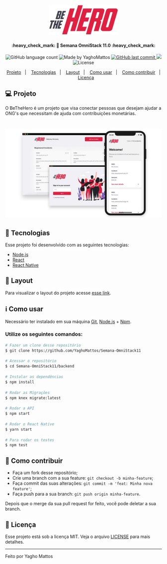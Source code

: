<h1 align="center">
    <img alt="BeTheHero" title="#BeTheHero" src=".github/logo.svg" width="220px" />
</h1>

<h4 align="center"> 
	:heavy_check_mark: 🚀 Semana OmniStack 11.0 :heavy_check_mark:
</h4>
<p align="center">
  <img alt="GitHub language count" src="https://img.shields.io/github/languages/count/YaghoMattos/Semana-OmniStack11?color=%2304D361">
	
  <a>
    <img alt="Made by YaghoMattos" src="https://img.shields.io/badge/made%20by-Yagho Mattos-%2304D361">
  </a>

  <a href="https://github.com/YaghoMattos/Semana-OmniStack11/commits/master">
    <img alt="GitHub last commit" src="https://img.shields.io/github/last-commit/YaghoMattos/Semana-Omnistack11">
  </a>

<a>
    <img src="https://img.shields.io/badge/OmniStack-done-green?logo=data:image/png;base64,iVBORw0KGgoAAAANSUhEUgAAABAAAAAQCAMAAAAoLQ9TAAAALVBMVEVHcExxWsF0XMJzXMJxWcFsUsD///9jRrzY0u6Xh9Gsn9n39fyMecy0qd2bjNJWBT0WAAAABHRSTlMA2Do606wF2QAAAGlJREFUGJVdj1cWwCAIBLEsRU3uf9xobDH8+GZwUYi8i6ucJwrxKE+7D0G9Q4vlYqtmCSjndr4CgCgzlyFgfKfKCVO0LrPKjmiqMxGXkJwNnXskqWG+1oSM+BSwD8f29YLNjvx/OQrn+g99oQSoNmt3PgAAAABJRU5ErkJggg=="></img>
  </a>
  <img alt="License" src="https://img.shields.io/badge/license-MIT-brightgreen">
</p>
<p align="center">
  <a href="#-projeto">Projeto</a>&nbsp;&nbsp;&nbsp;|&nbsp;&nbsp;&nbsp;
  <a href="#rocket-tecnologias">Tecnologias</a>&nbsp;&nbsp;&nbsp;|&nbsp;&nbsp;&nbsp;
  <a href="#-layout">Layout</a>&nbsp;&nbsp;&nbsp;|&nbsp;&nbsp;&nbsp;
  <a href="#-ccomo usar">Como usar</a>&nbsp;&nbsp;&nbsp;|&nbsp;&nbsp;&nbsp;
  <a href="#-como-contribuir">Como contribuir</a>&nbsp;&nbsp;&nbsp;|&nbsp;&nbsp;&nbsp;
  <a href="#memo-license">Licença</a>
</p>

## 💻 Projeto

O BeTheHero é um projeto que visa conectar pessoas que desejam ajudar a ONG's que necessitam de ajuda com contribuições monetárias.

<h1 align="center">
    <img alt="Preview" title="Preview" src=".github/preview.jpg" width="1000px" />
</h1>


## :rocket: Tecnologias

Esse projeto foi desenvolvido com as seguintes tecnologias:
- [Node.js](https://nodejs.org/en/) 
- [React](https://reactjs.org)
- [React Native](https://facebook.github.io/react-native/)

## 🔖 Layout

Para visualizar o layout do projeto acesse [esse link](https://www.figma.com/file/2C2yvw7jsCOGmaNUDftX9n/Be-The-Hero---OmniStack-11?node-id=37%3A394).

## :information_source: Como usar

Necessário ter instalado em sua máquina [Git](https://git-scm.com), [Node.js](https://nodejs.org/en/) + [Npm](https://www.npmjs.com/get-npm).

### Utilize os seguintes comandos:
```bash
# Fazer um clone desse repositório
$ git clone https://github.com/YaghoMattos/Semana-OmniStack11

# Acessar o repositório
$ cd Semana-OmniStack11/backend

# Instalar as dependências
$ npm install

# Rodar as Migrações
$ npm knex migrate:latest 

# Rodar a API
$ npm start

# Rodar o React Native
$ yarn start

# Para rodar os testes
$ npm test
```

## 🤔 Como contribuir

- Faça um fork desse repositório;
- Crie uma branch com a sua feature: `git checkout -b minha-feature`;
- Faça commit das suas alterações: `git commit -m 'feat: Minha nova feature'`;
- Faça push para a sua branch: `git push origin minha-feature`.

Depois que o merge da sua pull request for feito, você pode deletar a sua branch.

## :memo: Licença

Esse projeto está sob a licença MIT. Veja o arquivo [LICENSE](LICENSE.md) para mais detalhes.

---

Feito por Yagho Mattos
